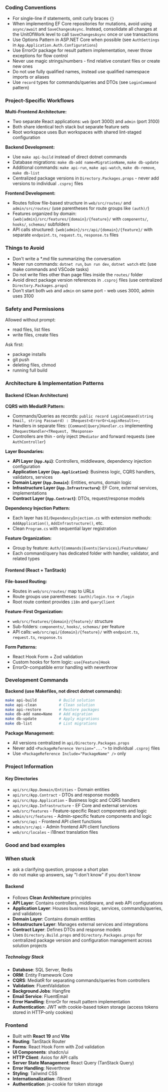 ### Coding Conventions

- For single-line if statements, omit curly braces `{}`
- When implementing EF Core repositories for mutations, avoid using `async/await` and `SaveChangesAsync`. Instead, consolidate all changes at the UnitOfWork level to call `SaveChangesAsync` once or use transactions
- Use Options Pattern in ASP.NET Core when possible (see `AuthSettings` in `App.Application.Auth.Configurations`)
- Use ErrorOr package for result pattern implementation, never throw exceptions for flow control
- Never use magic strings/numbers - find relative constant files or create new ones
- Do not use fully qualified names, instead use qualified namespace imports or aliases
- Use `record` types for commands/queries and DTOs (see `LoginCommand` pattern)

### Project-Specific Workflows

**Multi-Frontend Architecture:**

- Two separate React applications: `web` (port 3000) and `admin` (port 3100)
- Both share identical tech stack but separate feature sets
- Root workspace uses Bun workspaces with shared lint-staged configuration

**Backend Development:**

- Use `make api-build` instead of direct dotnet commands
- Database migrations: `make db-add name=MigrationName`, `make db-update`
- Additional commands: `make api-run`, `make api-watch`, `make db-remove`, `make db-list`
- Centralized package versions in `Directory.Packages.props` - never add versions to individual `.csproj` files

**Frontend Development:**

- Routes follow file-based structure in `web/src/routes/` and `admin/src/routes/` (use parentheses for route groups like `(auth)/`)
- Features organized by domain: `{web|admin}/src/features/{domain}/{feature}/` with `components/`, `hooks/`, `schemas/` subfolders
- API calls structured: `{web|admin}/src/api/{domain}/{feature}/` with separate `endpoint.ts`, `request.ts`, `response.ts` files

### Things to Avoid

- Don't write a \*.md file summarizing the conversation
- Never run commands: `dotnet run`, `bun run dev`, `dotnet watch` etc (use make commands and VSCode tasks)
- Do not write files other than page files inside the `routes/` folder
- Avoid direct package version references in `.csproj` files (use centralized `Directory.Packages.props`)
- Don't start both `web` and `admin` on same port - web uses 3000, admin uses 3100

### Safety and Permissions

Allowed without prompt:

- read files, list files
- write files, create files

Ask first:

- package installs
- git push
- deleting files, chmod
- running full build

### Architecture & Implementation Patterns

#### Backend (Clean Architecture)

**CQRS with MediatR Pattern:**

- Commands/Queries as records: `public record LoginCommand(string Email, string Password) : IRequest<ErrorOr<LoginResult>>;`
- Handlers in separate files: `{Command|Query}Handler.cs` implementing `IRequestHandler<TRequest, TResponse>`
- Controllers are thin - only inject `IMediator` and forward requests (see `AuthController`)

**Layer Boundaries:**

- **API Layer (`App.Api`)**: Controllers, middleware, dependency injection configuration
- **Application Layer (`App.Application`)**: Business logic, CQRS handlers, validators, services
- **Domain Layer (`App.Domain`)**: Entities, enums, domain logic
- **Infrastructure Layer (`App.Infrastructure`)**: EF Core, external services, implementations
- **Contract Layer (`App.Contract`)**: DTOs, request/response models

**Dependency Injection Pattern:**

- Each layer has `DI/DependencyInjection.cs` with extension methods: `AddApplication()`, `AddInfrastructure()`, etc.
- Clean `Program.cs` with sequential layer registration

**Feature Organization:**

- Group by feature: `Auth/{Commands|Events|Services}/FeatureName/`
- Each command/query has dedicated folder with handler, validator, and related types

#### Frontend (React + TanStack)

**File-based Routing:**

- Routes in `web/src/routes/` map to URLs
- Route groups use parentheses: `(auth)/login.tsx` → `/login`
- Root route context provides `i18n` and `queryClient`

**Feature-First Organization:**

- `web/src/features/{domain}/{feature}/` structure
- Sub-folders: `components/`, `hooks/`, `schemas/` per feature
- API calls: `web/src/api/{domain}/{feature}/` with `endpoint.ts`, `request.ts`, `response.ts`

**Form Patterns:**

- React Hook Form + Zod validation
- Custom hooks for form logic: `use{Feature}Hook`
- ErrorOr-compatible error handling with neverthrow

### Development Commands

**Backend (use Makefiles, not direct dotnet commands):**

```bash
make api-build          # Build solution
make api-clean          # Clean solution
make api-restore        # Restore packages
make db-add name=Name   # Add migration
make db-update          # Apply migrations
make db-list            # List migrations
```

**Package Management:**

- All versions centralized in `api/Directory.Packages.props`
- Never add `<PackageReference Version="...">` to individual `.csproj` files
- Use `<PackageReference Include="PackageName" />` only

### Project Information

#### Key Directories

- `api/src/App.Domain/Entities` - Domain entities
- `api/src/App.Contract` - DTOs and response models
- `api/src/App.Application` - Business logic and CQRS handlers
- `api/src/App.Infrastructure` - EF Core and external services
- `web/src/features` - Feature-specific React components and logic
- `admin/src/features` - Admin-specific feature components and logic
- `web/src/api` - Frontend API client functions
- `admin/src/api` - Admin frontend API client functions
- `web/src/locales` - i18next translation files

### Good and bad examples

### When stuck

- ask a clarifying question, propose a short plan
- do not make up answers, say "I don't know" if you don't know

#### Backend

- Follows **Clean Architecture** principles
- **API Layer**: Contains controllers, middleware, and web API configurations
- **Application Layer**: Houses business logic, services, commands/queries, and validators
- **Domain Layer**: Contains domain entities
- **Infrastructure Layer**: Manages external services and integrations
- **Contract Layer**: Defines DTOs and response models
- Uses `Directory.Build.props` and `Directory.Packages.props` for centralized package version and configuration management across solution projects

##### Technology Stack

- **Database**: SQL Server, Redis
- **ORM**: Entity Framework Core
- **CQRS**: MediatR for separating commands/queries from controllers
- **Validation**: FluentValidation
- **Background Jobs**: Hangfire
- **Email Service**: FluentEmail
- **Error Handling**: ErrorOr for result pattern implementation
- **Authentication**: JWT with cookie-based token storage (access tokens stored in HTTP-only cookies)

### Frontend

- Built with **React 19** and **Vite**
- **Routing**: TanStack Router
- **Forms**: React Hook Form with Zod validation
- **UI Components**: shadcn/ui
- **HTTP Client**: Axios for API calls
- **Server State Management**: React Query (TanStack Query)
- **Error Handling**: Neverthrow
- **Styling**: Tailwind CSS
- **Internationalization**: i18next
- **Authentication**: js-cookie for token storage

